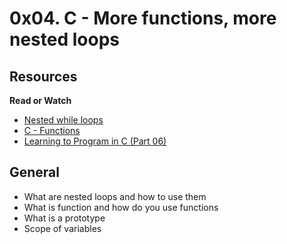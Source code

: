 # 0x04. C - More functions, more nested loops

## Resources

**Read or Watch**

* [Nested while loops](https://www.youtube.com/watch?v=Z3iGeQ1glss)
* [C - Functions](https://www.tutorialspoint.com/cprogramming/c_functions.htm)
* [Learning to Program in C (Part 06)](https://www.youtube.com/watch?v=qMlnFwYdqlw)

## General

* What are nested loops and how to use them
* What is function and how do you use functions
* What is a prototype
* Scope of variables
